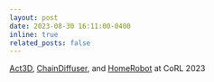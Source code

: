 ```yaml
---
layout: post
date: 2023-08-30 16:11:00-0400
inline: true
related_posts: false
---
```


[Act3D](https://act3d.github.io/), [ChainDiffuser](https://openreview.net/pdf?id=W0zgY2mBTA8), and [HomeRobot](https://arxiv.org/pdf/2306.11565.pdf) at CoRL 2023